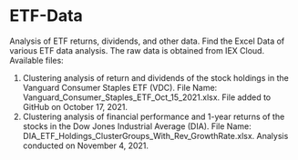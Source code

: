 # ETF-Data
Analysis of ETF returns, dividends, and other data.
Find the Excel Data of various ETF data analysis. 
The raw data is obtained from IEX Cloud. 
Available files:
1. Clustering analysis of return and dividends of the stock holdings in the Vanguard Consumer Staples ETF (VDC). File Name: Vanguard_Consumer_Staples_ETF_Oct_15_2021.xlsx. File added to GitHub on October 17, 2021.    
2. Clustering analysis of financial performance and 1-year returns of the stocks in the Dow Jones Industrial Average (DIA). File Name: DIA_ETF_Holdings_ClusterGroups_With_Rev_GrowthRate.xlsx. Analysis conducted on November 4, 2021.   

